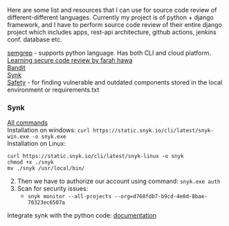 Here are some list and resources that I can use for source code review of different-different languages.
Currently my project is of python + django framework, and I have to perform source code review of their entire django project which includes apps, rest-api architecture, github actions, jenkins conf. database etc. 

[semgrep](https://github.com/semgrep/semgrep) - supports python language. Has both CLI and cloud platform.    
[Learning secure code review by farah hawa](https://www.youtube.com/watch?v=ajcxjnTFo6A)    
[Bandit](https://github.com/PyCQA/bandit)    
[Synk](https://app.snyk.io/)    
[Safety](https://pypi.org/project/safety/) - for finding vulnerable and outdated components stored in the local environment or requirements.txt    

### Synk
[All commands](https://docs.snyk.io/snyk-cli/commands)    
Installation on windows: `curl https://static.snyk.io/cli/latest/snyk-win.exe -o snyk.exe`    
Installation on Linux:    
```
curl https://static.snyk.io/cli/latest/snyk-linux -o snyk
chmod +x ./snyk
mv ./snyk /usr/local/bin/ 
```

2. Then we have to authorize our account using command: `snyk.exe auth`    
3. Scan for security issues:
   * `snyk monitor --all-projects --org=d768fdb7-b9cd-4e0d-8bae-70323ec6507a`

Integrate synk with the python code: [documentation](https://docs.snyk.io/integrate-with-snyk/snyk-ci-cd-integrations/github-actions-for-snyk-setup-and-checking-for-vulnerabilities/snyk-python-action)
